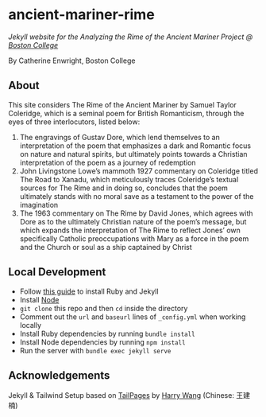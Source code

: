 # ancient-mariner-rime

*Jekyll website for the Analyzing the Rime of the Ancient Mariner Project @ [Boston College](https://bc.edu)*

By Catherine Enwright, Boston College

## About

This site considers The Rime of the Ancient Mariner by Samuel Taylor Coleridge, which is a seminal poem for British Romanticism, through the eyes of three interlocutors, listed below:

1. The engravings of Gustav Dore, which lend themselves to an interpretation of the poem that emphasizes a dark and Romantic focus on nature and natural spirits, but ultimately points towards a Christian interpretation of the poem as a journey of redemption
2. John Livingstone Lowe’s mammoth 1927 commentary on Coleridge titled The Road to Xanadu, which meticulously traces Coleridge’s textual sources for The Rime and in doing so, concludes that the poem ultimately stands with no moral save as a testament to the power of the imagination
3. The 1963 commentary on The Rime by David Jones, which agrees with Dore as to the ultimately Christian nature of the poem’s message, but which expands the interpretation of The Rime to reflect Jones’ own specifically Catholic preoccupations with Mary as a force in the poem and the Church or soul as a ship captained by Christ

## Local Development

* Follow [this guide](https://jekyllrb.com/docs/installation/) to install Ruby and Jekyll
* Install [Node](https://nodejs.org/en)
* `git clone` this repo and then `cd` inside the directory
* Comment out the `url` and `baseurl` lines of `_config.yml` when working locally
* Install Ruby dependencies by running `bundle install`
* Install Node dependencies by running `npm install`
* Run the server with `bundle exec jekyll serve` 

## Acknowledgements

Jekyll & Tailwind Setup based on [TailPages](https://github.com/harrywang/tailpages) by [Harry Wang](https://harrywang.me/) (Chinese: 王建楠)
